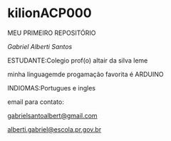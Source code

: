 # kilionACP000
MEU PRIMEIRO REPOSITÓRIO

*Gabriel Alberti Santos*

ESTUDANTE:Colegio prof(o) altair da silva leme

minha linguagemde progamação favorita é ARDUINO

INDIOMAS:Portugues e ingles

email para contato:

gabrielsantoalbert@gmail.com

alberti.gabriel@escola.pr.gov.br



<img src="https://media4.giphy.com/media/ew3CmRvP3arMQ/giphy.gif?cid=ecf05e47vb15v62gvu84x7sr2i7zg7dx2ne7we8g20z6kiod&amp;ep=v1_gifs_search&amp;rid=giphy.gif&amp;ct=g" alt="skeleton overlord GIF by Funimation" style="width: 500px; height: 281.25px; opacity: 0; left: 0px; top: 0px;">
